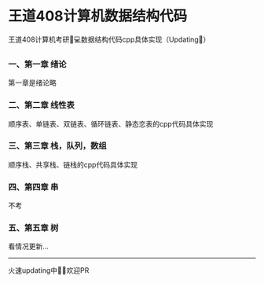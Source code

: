 # 王道408计算机数据结构代码
王道408计算机考研💯💻数据结构代码cpp具体实现（Updating🚀）

### 一、第一章 绪论

第一章是绪论略

### 二、第二章 线性表

顺序表、单链表、双链表、循环链表、静态恋表的cpp代码具体实现

### 三、第三章 栈，队列，数组

顺序栈、共享栈、链栈的cpp代码具体实现

### 四、第四章 串

不考

### 五、第五章 树

看情况更新...

---

火速updating中🚀🚀欢迎PR
